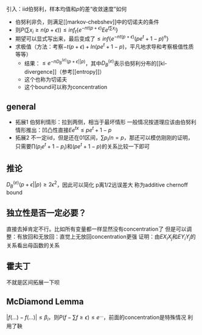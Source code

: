 引入：iid伯努利，样本均值和$p$的差“收敛速度”如何
- 伯努利非负，则满足[[markov-chebshev]]中的切诺夫的条件
- 则$P(\sum x_i \ge n(p+\epsilon)) \le inf_t \{e^{-nt(p+\epsilon)}Ee^{t\sum x_i}\}$
- 期望可以显式写出来，最后变成了$\le inf\{ e^{-nt(p+\epsilon)}(pe^t+1-p)^n\}$
- 求极值（方法：考察$-t(p+\epsilon) + ln(pe^t+1-p)$，平凡地求导和考察极值性质等等）
  - 结果：$\le e^{-n D_B^{(e)}(p+\epsilon ||p )}$，其中$D_B^{(e)}$表示伯努利分布的[[kl-divergence]]（参考[[entropy]]）
  - 这个也称为切诺夫
  - 这个bound可以称为concentration
## general
- 拓展1
伯努利情形：拉到两侧，相当于最坏情形
一般情况按道理应该由伯努利情形推出：凹凸性直接$Ee^{tx}\le pe^t+1-p$
- 拓展2
不一定iid，但是还在01区间，$\sum p_i/n=p$，那还可以模仿刚刚的证明，只需要$\prod (p_ie^t+1-p_i)$和$(pe^t+1-p)$的关系比较一下即可
## 推论
$D_B^{(e)}(p+\epsilon||p)\ge 2\epsilon^2$，因此可以简化
p离1/2远误差大
称为additive chernoff bound
## 独立性是否一定必要？
直接去掉肯定不行。比如所有变量都一样显然没有concentration了
但是可以调整：有放回和无放回：直觉上无放回concentration更强
证明：由$EX_iX_j$和$EY_iY_j$的关系看出母函数的关系
## 霍夫丁
不就是区间拓展一下呗
## McDiamond Lemma
$|f(...)-f(...)|\le \beta_i$，则$P(f-\sum f\ge \epsilon)\le e^{...}$，前面的concentration是特殊情况
利用了鞅